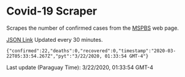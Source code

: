 # Covid-19 Scraper

Scrapes the number of confirmed cases from the [MSPBS](https://www.mspbs.gov.py/covid-19.php) web page.

[JSON Link](https://jmayalag.github.io/covid19-scrape/cases.json)
Updated every 30 minutes.
```
{"confirmed":22,"deaths":0,"recovered":0,"timestamp":"2020-03-22T05:33:54.267Z","pyt":"3/22/2020, 01:33:54 GMT-4"}
```
Last update (Paraguay Time): 3/22/2020, 01:33:54 GMT-4